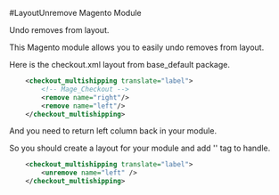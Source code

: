 #LayoutUnremove Magento Module

Undo removes from layout.

This Magento module allows you to easily undo removes from layout.

Here is the checkout.xml layout from base_default package.
```xml
    <checkout_multishipping translate="label">
        <!-- Mage_Checkout -->
        <remove name="right"/>
        <remove name="left"/>
    </checkout_multishipping>
```
And you need to return left column back in your module.

So you should create a layout for your module and add '<unremove>' tag to handle.

```xml
    <checkout_multishipping translate="label">
        <unremove name="left" />
    </checkout_multishipping>
```
